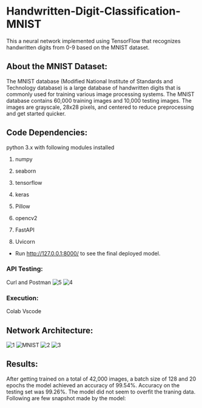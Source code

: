 # Handwritten-Digit-Classification-MNIST
This a neural network implemented using TensorFlow that recognizes handwritten digits from 0-9 based on the MNIST dataset.
## About the MNIST Dataset:

The MNIST database (Modified National Institute of Standards and Technology database) is a large database of handwritten digits that is commonly used for training various image processing systems. The MNIST database contains 60,000 training images and 10,000 testing images. The images are grayscale, 28x28 pixels, and centered to reduce preprocessing and get started quicker.


## Code Dependencies:
python 3.x with following modules installed

1. numpy
2. seaborn
3. tensorflow
4. keras
5. Pillow
6. opencv2

7. FastAPI
6. Uvicorn

* Run http://127.0.0.1:8000/ to see the final deployed model.

### API Testing:
Curl and Postman
![5](https://user-images.githubusercontent.com/97096513/210115894-d7eb01af-73dc-491c-b8d7-9f62390946be.png)
![4](https://user-images.githubusercontent.com/97096513/210115900-0c960c1a-05f3-47be-836d-647537e0867c.png)

### Execution:
Colab
Vscode
## Network Architecture:

![1](https://user-images.githubusercontent.com/97096513/210115853-c1419b91-3e71-46d4-93b0-43b2392aa577.png)
![MNIST](https://user-images.githubusercontent.com/97096513/210115884-4edc0e59-4909-452e-8433-679845e1f355.png)
![2](https://user-images.githubusercontent.com/97096513/210115859-6ddb14cb-268a-461f-8e6b-285b7a59a0db.png)
![3](https://user-images.githubusercontent.com/97096513/210115862-2cde1e54-7780-4757-b30a-e216ce8f58ac.png)


## Results:

After getting trained on a total of 42,000 images, a batch size of 128 and 20 epochs the model achieved an accuracy of 99.54%. 
Accuracy on the testing set was 99.26%. The model did not seem to overfit the traning data. 
Following are few snapshot made by the model:
